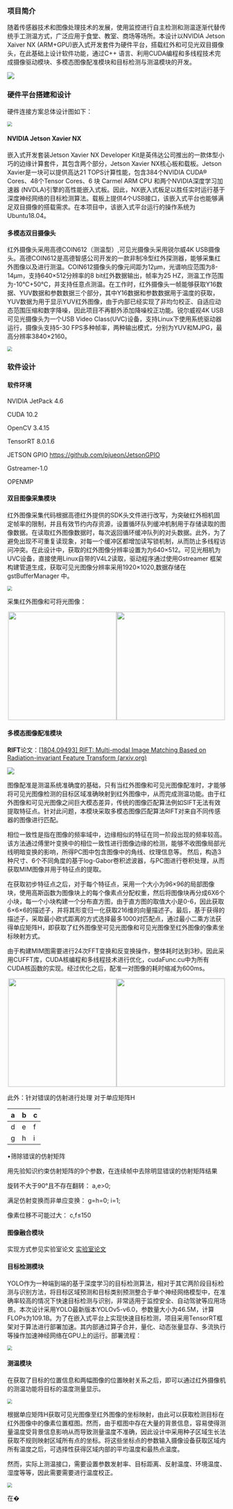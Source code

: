 ### 项目简介
随着传感器技术和图像处理技术的发展，使用监控进行自主检测和测温逐渐代替传统手工测温方式，广泛应用于食堂、教室、商场等场所。本设计以NVIDIA Jetson Xaiver NX (ARM+GPU)嵌入式开发套件为硬件平台，搭载红外和可见光双目摄像头，在此基础上设计软件功能，通过C++ 语言、利用CUDA编程和多线程技术完成摄像驱动模块、多模态图像配准模块和目标检测与测温模块的开发。

<img src="./readme_imgs/项目总结.png" style="zoom:100%">

### 硬件平台搭建和设计

硬件连接方案总体设计图如下：

<img src="./readme_imgs/硬件连接方案.png" style="zoom:70%">

#### **NVIDIA Jetson Xavier NX**

嵌入式开发套装Jetson Xavier NX Developer Kit是英伟达公司推出的一款体型小巧的边缘计算套件，其包含两个部分，Jetson Xavier NX核心板和载板。Jetson Xavier是一块可以提供高达21 TOPS计算性能，包含384个NVIDIA CUDA® Cores、48个Tensor Cores、6 块 Carmel ARM CPU 和两个NVIDIA深度学习加速器 (NVDLA)引擎的高性能嵌入式板。因此，NX嵌入式板足以胜任实时运行基于深度神经网络的目标检测算法。载板上提供4个USB接口，该嵌入式平台也能够满足双目摄像的搭载需求。在本项目中，该嵌入式平台运行的操作系统为Ubuntu18.04。

#### **多模态双目摄像头**

红外摄像头采用高德COIN612（测温型）,可见光摄像头采用锐尔威4K USB摄像头。高德COIN612是高德智感公司开发的一款非制冷型红外探测器，能够采集红外图像以及进行测温。COIN612摄像头的像元间距为12μm，光谱响应范围为8-14μm，支持640×512分辨率的8 bit红外数据输出，帧率为25 HZ，测温工作范围为-10℃+50℃，并支持任意点测温。在工作时，红外摄像头一帧能够获取Y16数据、YUV数据和参数数据三个部分，其中Y16数据和参数数据用于温度的获取，YUV数据为用于显示YUV红外图像，由于内部已经实现了非均匀校正、自适应动态范围压缩和数字降噪，因此项目不再额外添加降噪校正功能。锐尔威视4K USB可见光摄像头为一个USB Video Class(UVC)设备，支持Linux下使用系统驱动器运行，摄像头支持5-30 FPS多种帧率，两种输出模式，分别为YUV和MJPG，最高分辨率3840×2160。

<img src="./readme_imgs/硬件连接.png" style="zoom:70%">

### 软件设计

#### 软件环境

NVIDIA JetPack 4.6

CUDA 10.2

OpenCV 3.4.15

TensorRT 8.0.1.6

JETSON GPIO https://github.com/pjueon/JetsonGPIO

Gstreamer-1.0

OPENMP

#### 双目图像采集模块

红外图像采集代码根据高德红外提供的SDK头文件进行改写，为突破红外相机固定帧率的限制，并且有效节约内存资源，设置循环队列缓冲机制用于存储读取的图像数据。在读取红外图像数据时，每次返回循环缓冲队列的对头数据。此外，为了避免出现不可重复读现象，对每一个缓冲区都增加读写锁机制，从而防止多线程访问冲突。在此设计中，获取的红外图像分辨率设置为为640×512。可见光相机为UVC设备，直接使用Linux自带的V4L2读取，驱动程序通过使用Gstreamer 框架构建管道生成，获取可见光图像分辨率采用1920×1020,数据存储在gstBufferManager 中。

<img src="./readme_imgs/相机驱动.png" style="zoom:70%">

采集红外图像和可将光图像：

<center class="half">  <img src=./readme_imgs/origin_ir.png width="250"/><img src="./readme_imgs/origin_vis.png " width="250"/> </center>

#### 多模态图像配准模块

**RIFT**论文：[[1804.09493\] RIFT: Multi-modal Image Matching Based on Radiation-invariant Feature Transform (arxiv.org)](https://arxiv.org/abs/1804.09493)

<img src="./readme_imgs/图像匹配.png" style="zoom:100%">

图像配准是测温系统准确度的基础，只有当红外图像和可见光图像配准时，才能够将可见光图像检测的目标区域准确映射到红外图像中，从而完成测温功能。由于红外图像和可见光图像之间巨大模态差异，传统的图像匹配算法例如SIFT无法有效提取特征点。针对此问题，本模块采取多模态图像匹配算法RIFT对来自不同传感器的图像进行匹配。

相位一致性是指在图像的频率域中，边缘相似的特征在同一阶段出现的频率较高。该方法通过傅里叶变换中的相位一致性进行图像边缘的检测，能够不收图像局部光线明暗变换的影响，所得PC图中包含图像中的角线、纹理信息等。 然后，构造3种尺寸、6个不同角度的基于log-Gabor卷积滤波器，与PC图进行卷积处理，从而获取MIM图像并用于特征点的提取。

在获取初步特征点之后，对于每个特征点，采用一个大小为96×96的局部图像块，使用高斯函数为图像块上的每个像素点分配权重，然后将图像块再分成6X6个小块，每一个小块构建一个分布直方图，由于直方图的取值大小是0-6，因此获取 6×6×6的描述子，并将其形变归一化获取216维的向量描述子。最后，基于获得的描述子，采取最小欧式距离的方式选择最多1000对匹配点，通过最小二乘方法获得单应矩阵H，即获取了红外图像至可见光图像和可见光图像至红外图像的像素坐标映射方式。

由于构建MIM图需要进行24次FFT变换和反变换操作，整体耗时达到3秒。因此采用CUFFT库，CUDA核编程和多线程技术进行优化，cudaFunc.cu中为所有CUDA核函数的实现。经过优化之后，配准一对图像的耗时缩减为600ms。

<center class="half">  <img src=./readme_imgs/配准前图像.png width="250"/><img src="./readme_imgs/配准后图像.png " width="250"/> </center>

此外：针对错误的仿射进行处理  对于单应矩阵H

| a    | b    | c    |
| ---- | ---- | ---- |
| d    | e    | f    |
| g    | h    | i    |

•筛除错误的仿射矩阵

用先验知识约束仿射矩阵的9个参数，在连续帧中去除明显错误的仿射矩阵结果

旋转不大于90°且不存在翻转： a,e>0; 

满足仿射变换而非单应变换：  g=h=0; i=1;

像素位移不可能过大：       c,f≤150

#### 图像融合模块

实现方式参见实验室论文 [实验室论文](https://github.com/jiayi-ma)

#### 目标检测模块

YOLO作为一种端到端的基于深度学习的目标检测算法，相对于其它两阶段目标检测与识别方法，将目标区域预测和目标类别预测整合于单个神经网络模型中，在准确率较高的情况下快速目标检测与识别，非常适用于监控安全、自动驾驶等应用场景。本次设计采用YOLO最新版本YOLOv5-v6.0，参数量大小为46.5M，计算FLOPs为109.1B。为了在嵌入式平台上实现快速目标检测，项目采用TensorRT框架对于算法进行部署加速。其内部通过算子合并，量化、动态张量显存、多流执行等操作加速神经网络在GPU上的运行。部署流程：

<img src="./readme_imgs/目标检测.png" style="zoom:70%">

#### 测温模块

在获取了目标的位置信息和两幅图像的位置映射关系之后，即可以通过红外摄像机的测温功能将目标的温度测量显示。

<img src="./readme_imgs/测温.png" style="zoom:70%">

根据单应矩阵H获取可见光图像至红外图像的坐标映射，由此可以获取检测目标在红外图像中的像素位置框图。然而，由于框图中存在大量的背景信息，容易使得测量温度受背景信息影响从而导致测量温度不准确，因此设计中采用种子区域生长法获取不规则映射区域所有点的坐标。将这些坐标点的参数输入摄像设备获取区域内所有温度之后，可选择性获得区域内部的平均温度和最热点温度。

然而，实际上测温接口，需要设置参数发射率、目标距离、反射温度、环境温度、湿度等等，因此需要需要进行温度校正。

<img src="./readme_imgs/温度校正.png" style="zoom:70%">

在�